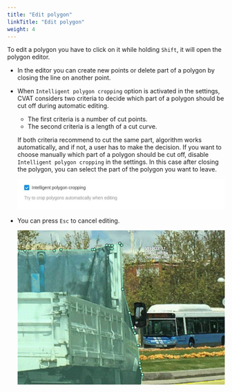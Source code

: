 ```yaml
---
title: "Edit polygon"
linkTitle: "Edit polygon"
weight: 4
---
```


To edit a polygon you have to click on it while holding `Shift`, it will open the polygon editor.

- In the editor you can create new points or delete part of a polygon by closing the line on another point.
- When `Intelligent polygon cropping` option is activated in the settings,
  CVAT considers two criteria to decide which part of a polygon should be cut off during automatic editing.
  - The first criteria is a number of cut points.
  - The second criteria is a length of a cut curve.

  If both criteria recommend to cut the same part, algorithm works automatically,
  and if not, a user has to make the decision.
  If you want to choose manually which part of a polygon should be cut off,
  disable `Intelligent polygon cropping` in the settings.
  In this case after closing the polygon, you can select the part of the polygon you want to leave.

  ![Setging for Intelligent polygon cropping](/images/image209.jpg)

- You can press `Esc` to cancel editing.

  ![Canceling editing example](/images/gif007_mapillary_vistas.gif)
